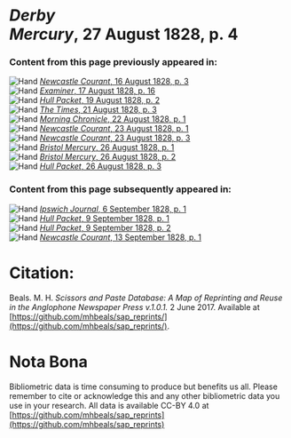 # *Derby Mercury*, 27 August 1828, p. 4  
  
### Content from this page previously appeared in:  
![Hand](http://scissorsandpaste.net/wp-content/uploads/2017/06/smallhandpointer.png) [*Newcastle Courant*, 16 August 1828, p. 3](https://mhbeals.github.io/sap_html/Newcastle-Courant/Newcastle-Courant-16-August-1828-p-3)  
![Hand](http://scissorsandpaste.net/wp-content/uploads/2017/06/smallhandpointer.png) [*Examiner*, 17 August 1828, p. 16](https://mhbeals.github.io/sap_html/Examiner/Examiner-17-August-1828-p-16)  
![Hand](http://scissorsandpaste.net/wp-content/uploads/2017/06/smallhandpointer.png) [*Hull Packet*, 19 August 1828, p. 2](https://mhbeals.github.io/sap_html/Hull-Packet/Hull-Packet-19-August-1828-p-2)  
![Hand](http://scissorsandpaste.net/wp-content/uploads/2017/06/smallhandpointer.png) [*The Times*, 21 August 1828, p. 3](https://mhbeals.github.io/sap_html/The-Times/The-Times-21-August-1828-p-3)  
![Hand](http://scissorsandpaste.net/wp-content/uploads/2017/06/smallhandpointer.png) [*Morning Chronicle*, 22 August 1828, p. 1](https://mhbeals.github.io/sap_html/Morning-Chronicle/Morning-Chronicle-22-August-1828-p-1)  
![Hand](http://scissorsandpaste.net/wp-content/uploads/2017/06/smallhandpointer.png) [*Newcastle Courant*, 23 August 1828, p. 1](https://mhbeals.github.io/sap_html/Newcastle-Courant/Newcastle-Courant-23-August-1828-p-1)  
![Hand](http://scissorsandpaste.net/wp-content/uploads/2017/06/smallhandpointer.png) [*Newcastle Courant*, 23 August 1828, p. 3](https://mhbeals.github.io/sap_html/Newcastle-Courant/Newcastle-Courant-23-August-1828-p-3)  
![Hand](http://scissorsandpaste.net/wp-content/uploads/2017/06/smallhandpointer.png) [*Bristol Mercury*, 26 August 1828, p. 1](https://mhbeals.github.io/sap_html/Bristol-Mercury/Bristol-Mercury-26-August-1828-p-1)  
![Hand](http://scissorsandpaste.net/wp-content/uploads/2017/06/smallhandpointer.png) [*Bristol Mercury*, 26 August 1828, p. 2](https://mhbeals.github.io/sap_html/Bristol-Mercury/Bristol-Mercury-26-August-1828-p-2)  
![Hand](http://scissorsandpaste.net/wp-content/uploads/2017/06/smallhandpointer.png) [*Hull Packet*, 26 August 1828, p. 3](https://mhbeals.github.io/sap_html/Hull-Packet/Hull-Packet-26-August-1828-p-3)  
  
### Content from this page subsequently appeared in:  
![Hand](http://scissorsandpaste.net/wp-content/uploads/2017/06/smallhandpointer.png) [*Ipswich Journal*, 6 September 1828, p. 1](https://mhbeals.github.io/sap_html/Ipswich-Journal/Ipswich-Journal-6-September-1828-p-1)  
![Hand](http://scissorsandpaste.net/wp-content/uploads/2017/06/smallhandpointer.png) [*Hull Packet*, 9 September 1828, p. 1](https://mhbeals.github.io/sap_html/Hull-Packet/Hull-Packet-9-September-1828-p-1)  
![Hand](http://scissorsandpaste.net/wp-content/uploads/2017/06/smallhandpointer.png) [*Hull Packet*, 9 September 1828, p. 2](https://mhbeals.github.io/sap_html/Hull-Packet/Hull-Packet-9-September-1828-p-2)  
![Hand](http://scissorsandpaste.net/wp-content/uploads/2017/06/smallhandpointer.png) [*Newcastle Courant*, 13 September 1828, p. 1](https://mhbeals.github.io/sap_html/Newcastle-Courant/Newcastle-Courant-13-September-1828-p-1)  


# Citation: 

Beals. M. H. *Scissors and Paste Database: A Map of Reprinting and Reuse in the Anglophone Newspaper Press v.1.0.1.* 2 June 2017. Available at [https://github.com/mhbeals/sap_reprints/](https://github.com/mhbeals/sap_reprints/). 

# Nota Bona

Bibliometric data is time consuming to produce but benefits us all. Please remember to cite or acknowledge this and any other bibliometric data you use in your research. All data is available CC-BY 4.0 at [https://github.com/mhbeals/sap_reprints](https://github.com/mhbeals/sap_reprints)